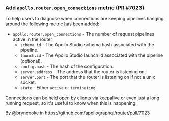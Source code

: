 ### Add `apollo.router.open_connections` metric ([PR #7023](https://github.com/apollographql/router/pull/7023))

To help users to diagnose when connections are keeping pipelines hanging around the following metric has been added:
- `apollo.router.open_connections` - The number of request pipelines active in the router
    - `schema.id` - The Apollo Studio schema hash associated with the pipeline.
    - `launch.id` - The Apollo Studio launch id associated with the pipeline (optional).
    - `config.hash` - The hash of the configuration.
    - `server.address` - The address that the router is listening on.
    - `server.port` - The port that the router is listening on if not a unix socket.
    - `state` - Either `active` or `terminating`.

Connections can be held open by clients via keepalive or even just a long running request, so it's useful to know when this is happening.

By [@bryncooke](https://github.com/bryncooke) in https://github.com/apollographql/router/pull/7023